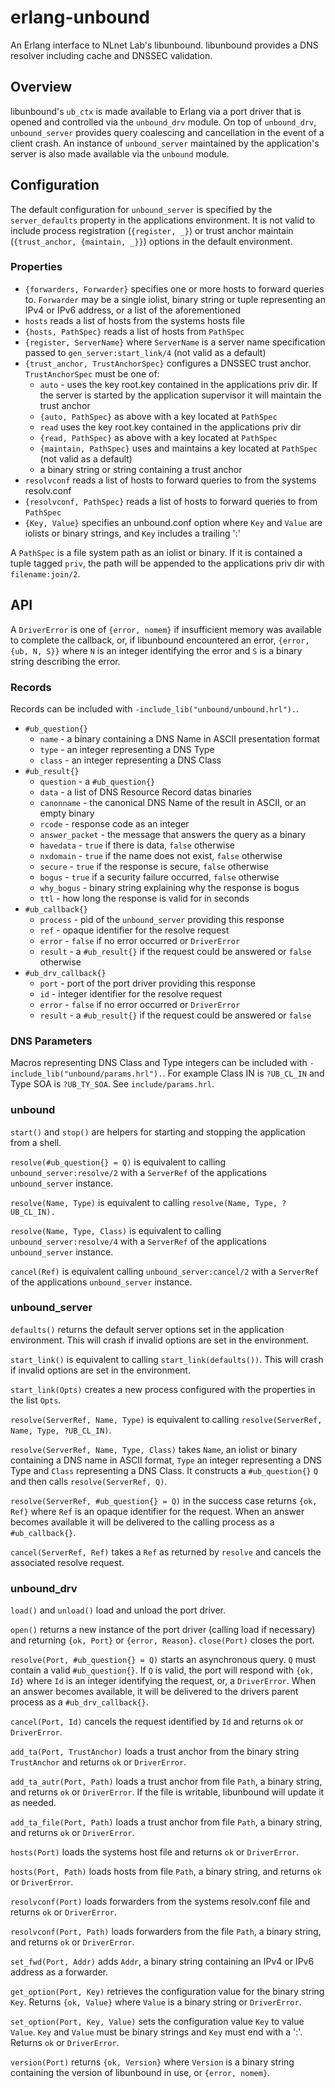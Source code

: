 # erlang-unbound

An Erlang interface to NLnet Lab's libunbound. libunbound provides a DNS
resolver including cache and DNSSEC validation.

## Overview

libunbound's `ub_ctx` is made available to Erlang via a port driver that is
opened and controlled via the `unbound_drv` module. On top of `unbound_drv`,
`unbound_server` provides query coalescing and cancellation in the event of a
client crash. An instance of `unbound_server` maintained by the application's
server is also made available via the `unbound` module.

## Configuration

The default configuration for `unbound_server` is specified by the
`server_defaults` property in the applications environment. It is not valid
to include process registration (`{register, _}`) or trust anchor maintain
(`{trust_anchor, {maintain, _}}`) options in the default environment.

### Properties

* `{forwarders, Forwarder}` specifies one or more hosts to forward queries to.
  `Forwarder` may be a single iolist, binary string or tuple representing an
   IPv4 or IPv6 address, or a list of the aforementioned
* `hosts` reads a list of hosts from the systems hosts file
* `{hosts, PathSpec}` reads a list of hosts from `PathSpec`
* `{register, ServerName}` where `ServerName` is a server name specification
  passed to `gen_server:start_link/4` (not valid as a default)
* `{trust_anchor, TrustAnchorSpec}` configures a DNSSEC trust anchor.
  `TrustAnchorSpec` must be one of:
  * `auto` - uses the key root.key contained in the applications priv dir. If
    the server is started by the application supervisor it will maintain the
    trust anchor
  * `{auto, PathSpec}` as above with a key located at `PathSpec`
  * `read` uses the key root.key contained in the applications priv dir
  * `{read, PathSpec}` as above with a key located at `PathSpec`
  * `{maintain, PathSpec}` uses and maintains a key located at `PathSpec`
    (not valid as a default)
  * a binary string or string containing a trust anchor
* `resolvconf` reads a list of hosts to forward queries to from the systems
  resolv.conf
* `{resolvconf, PathSpec}` reads a list of hosts to forward queries to from
  `PathSpec`
* `{Key, Value}` specifies an unbound.conf option where `Key` and `Value` are
  iolists or binary strings, and `Key` includes a trailing ':'

A `PathSpec` is a file system path as an iolist or binary. If it is contained
a tuple tagged `priv`, the path will be appended to the applications priv dir
with `filename:join/2`.

## API

A `DriverError` is one of `{error, nomem}` if insufficient memory was
available to complete the callback, or, if libunbound encountered an error,
`{error, {ub, N, S}}` where `N` is an integer identifying the error and `S` is
a binary string describing the error.

### Records

Records can be included with `-include_lib("unbound/unbound.hrl").`.

* `#ub_question{}`
    * `name` - a binary containing a DNS Name in ASCII presentation format
    * `type` - an integer representing a DNS Type
    * `class` - an integer representing a DNS Class
* `#ub_result{}`
    * `question` - a `#ub_question{}`
    * `data` - a list of DNS Resource Record datas binaries
    * `canonname` - the canonical DNS Name of the result in ASCII, or an
      empty binary
    * `rcode` - response code as an integer
    * `answer_packet` - the message that answers the query as a binary
    * `havedata` - `true` if there is data, `false` otherwise
    * `nxdomain` - `true` if the name does not exist, `false` otherwise
    * `secure` - `true` if the response is secure, `false` otherwise
    * `bogus` - `true` if a security failure occurred, `false` otherwise
    * `why_bogus` - binary string explaining why the response is bogus
    * `ttl` - how long the response is valid for in seconds
* `#ub_callback{}`
    * `process` - pid of the `unbound_server` providing this response
    * `ref` - opaque identifier for the resolve request
    * `error` - `false` if no error occurred or `DriverError`
    * `result` - a `#ub_result{}` if the request could be answered or `false`
      otherwise
* `#ub_drv_callback{}`
    * `port` - port of the port driver providing this response
    * `id` - integer identifier for the resolve request
    * `error` - `false` if no error occurred or `DriverError`
    * `result` - a `#ub_result{}` if the request could be answered or `false`

### DNS Parameters

Macros representing DNS Class and Type integers can be included with
`-include_lib("unbound/params.hrl").`. For example Class IN is `?UB_CL_IN`
and Type SOA is `?UB_TY_SOA`. See `include/params.hrl`.

### unbound

`start()` and `stop()` are helpers for starting and stopping the application
from a shell.

`resolve(#ub_question{} = Q)` is equivalent to calling
`unbound_server:resolve/2` with a `ServerRef` of the applications
`unbound_server` instance.

`resolve(Name, Type)` is equivalent to calling
`resolve(Name, Type, ?UB_CL_IN).`

`resolve(Name, Type, Class)` is equivalent to calling
`unbound_server:resolve/4` with a `ServerRef` of the applications
`unbound_server` instance.

`cancel(Ref)` is equivalent calling `unbound_server:cancel/2`
with a `ServerRef` of the applications `unbound_server` instance.

### unbound_server

`defaults()` returns the default server options set in the application
environment. This will crash if invalid options are set in the environment.

`start_link()` is equivalent to calling `start_link(defaults())`. This will
crash if invalid options are set in the environment.

`start_link(Opts)` creates a new process configured with the properties in the
list `Opts`.

`resolve(ServerRef, Name, Type)` is equivalent to calling
`resolve(ServerRef, Name, Type, ?UB_CL_IN)`.

`resolve(ServerRef, Name, Type, Class)` takes `Name`, an iolist or binary
containing a DNS name in ASCII format, `Type` an integer representing a DNS
Type and `Class` representing a DNS Class. It constructs a `#ub_question{}`
`Q` and then calls `resolve(ServerRef, Q)`.

`resolve(ServerRef, #ub_question{} = Q)` in the success case returns
`{ok, Ref}` where `Ref` is an opaque identifier for the request. When an
answer becomes available it will be delivered to the calling process as a
`#ub_callback{}`.

`cancel(ServerRef, Ref)` takes a `Ref` as returned by `resolve` and cancels
the associated resolve request.

### unbound_drv


`load()` and `unload()` load and unload the port driver.

`open()` returns a new instance of the port driver (calling load if necessary)
and returning `{ok, Port}` or `{error, Reason}`. `close(Port)` closes the
port.

`resolve(Port, #ub_question{} = Q)` starts an asynchronous query. `Q` must
contain a valid `#ub_question{}`. If `Q` is valid, the port will respond with
`{ok, Id}` where `Id` is an integer identifying the request, or,
a `DriverError`. When an answer becomes available, it will be delivered to the
drivers parent process as a `#ub_drv_callback{}`.

`cancel(Port, Id)` cancels the request identified by `Id` and returns `ok` or
`DriverError`.

`add_ta(Port, TrustAnchor)` loads a trust anchor from the binary string
`TrustAnchor` and returns `ok` or `DriverError`.

`add_ta_autr(Port, Path)` loads a trust anchor from file `Path`, a binary
string, and returns `ok` or `DriverError`. If the file is writable, libunbound
will update it as needed.

`add_ta_file(Port, Path)` loads a trust anchor from file `Path`, a binary
string, and returns `ok` or `DriverError`.

`hosts(Port)` loads the systems host file and returns `ok` or `DriverError`.

`hosts(Port, Path)` loads hosts from file `Path`, a binary string, and returns
`ok` or `DriverError`.

`resolvconf(Port)` loads forwarders from the systems resolv.conf file and
returns `ok` or `DriverError`.

`resolvconf(Port, Path)` loads forwarders from the file `Path`, a binary
string, and returns `ok` or `DriverError`.

`set_fwd(Port, Addr)` adds `Addr`, a binary string containing an IPv4 or IPv6
address as a forwarder.

`get_option(Port, Key)` retrieves the configuration value for the binary
string `Key`. Returns `{ok, Value}` where `Value` is a binary string or
`DriverError`.

`set_option(Port, Key, Value)` sets the configuration value `Key` to value
`Value`. `Key` and `Value` must be binary strings and `Key` must end with a
':'. Returns `ok` or `DriverError`.

`version(Port)` returns `{ok, Version}` where `Version` is a binary string
containing the version of libunbound in use, or `{error, nomem}`.
